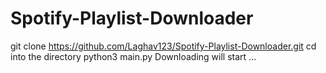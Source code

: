 # Spotify-Playlist-Downloader

git clone https://github.com/Laghav123/Spotify-Playlist-Downloader.git
cd into the directory
python3 main.py <spotify playlist id>
Downloading will start ...
